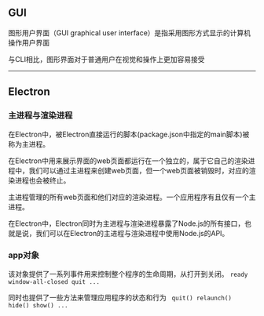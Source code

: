## GUI

图形用户界面（GUI graphical user interface）是指采用图形方式显示的计算机操作用户界面

与CLI相比，图形界面对于普通用户在视觉和操作上更加容易接受

---

## Electron

### 主进程与渲染进程

在Electron中，被Electron直接运行的脚本(package.json中指定的main脚本)被称为主进程。

在Electron中用来展示界面的web页面都运行在一个独立的，属于它自己的渲染进程中，我们可以通过主进程来创建web页面，但一个web页面被销毁时，对应的渲染进程也会被终止。

主进程管理的所有web页面和他们对应的渲染进程。一个应用程序有且仅有一个主进程。

在Electron中，Electron同时为主进程与渲染进程暴露了Node.js的所有接口，也就是说，我们可以在Electron的主进程与渲染进程中使用Node.js的API。

### app对象

该对象提供了一系列事件用来控制整个程序的生命周期，从打开到关闭。
`ready window-all-closed quit ...`

同时也提供了一些方法来管理应用程序的状态和行为 ` quit() relaunch() hide() show() ...`
